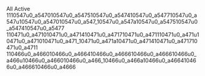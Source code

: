 All Active
1110547u0_a547010547u0_a547510547u0_a547410547u0_a547710547u0_a547u10547u0_a547010547u0_a547_10547u0_a547a10547u0_a547510547u0_a547410547u0_a5477
110471u0_a471010471u0_a471410471u0_a471710471u0_a471110471u0_a471u10471u0_a471010471u0_a471_10471u0_a471a10471u0_a471410471u0_a471710471u0_a4711
110466u0_a466010466u0_a466410466u0_a466610466u0_a466610466u0_a466u10466u0_a466010466u0_a466_10466u0_a466a10466u0_a466410466u0_a466610466u0_a4666
